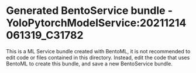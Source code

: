 # Generated BentoService bundle - YoloPytorchModelService:20211214061319_C31782

This is a ML Service bundle created with BentoML, it is not recommended to edit
code or files contained in this directory. Instead, edit the code that uses BentoML
to create this bundle, and save a new BentoService bundle.
